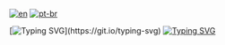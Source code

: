 [![en](https://img.shields.io/badge/lang-en-red.svg)](https://github.com/Kauan231/Kauan231/blob/main/README.md)
[![pt-br](https://img.shields.io/badge/lang-pt--br-green.svg)](https://github.com/Kauan231/Kauan231/blob/main/README.pt-br.md)

[![Typing SVG](https://readme-typing-svg.herokuapp.com?font=Fira+Code&size=15&pause=1000&color=000000&multiline=true&repeat=false&random=false&height=60&lines=Ol%C3%A1%2C+sou+Kauan+Ramos!)](https://git.io/typing-svg)
[![Typing SVG](https://readme-typing-svg.herokuapp.com?font=Fira+Code&size=13&pause=1000&color=000000&multiline=true&repeat=false&random=false&height=60&lines=Desenvolvedor+de+Jogos%2FBackend)](https://git.io/typing-svg)

